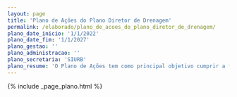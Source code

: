 ```yaml
---
layout: page
title: 'Plano de Ações do Plano Diretor de Drenagem'
permalink: /elaborado/plano_de_acoes_do_plano_diretor_de_drenagem/
plano_date_inicio: '1/1/2022'
plano_date_fim: '1/1/2027'
plano_gestao: ''
plano_administracao: ''
plano_secretaria: 'SIURB'
plano_resume: 'O Plano de Ações tem como principal objetivo cumprir a função de ferramenta para a programação e elaboração de um cronograma de obras para o controle de cheias, além de fornecer suporte à decisão de priorizar determinada intervenção em detrimento das demais, no sistema de macrodrenagem propostas nos cadernos de Bacia Hidrográfica e no Plano Diretor de Drenagem da Bacia do Alto Tietê – PDMAT.'
---
```

<div>
{% include _page_plano.html %}
</div>
